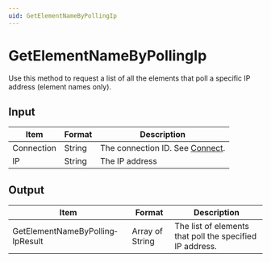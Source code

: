 ```yaml
---
uid: GetElementNameByPollingIp
---
```


# GetElementNameByPollingIp

Use this method to request a list of all the elements that poll a specific IP address (element names only).

## Input

| Item       | Format | Description                                   |
|------------|--------|-----------------------------------------------|
| Connection | String | The connection ID. See [Connect](xref:Connect). |
| IP         | String | The IP address                                |

## Output

| Item                             | Format          | Description                                              |
|----------------------------------|-----------------|----------------------------------------------------------|
| GetElementNameByPolling­IpResult | Array of String | The list of elements that poll the specified IP address. |
